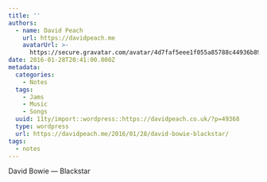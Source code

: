 ```yaml
---
title: ''
authors:
  - name: David Peach
    url: https://davidpeach.me
    avatarUrl: >-
      https://secure.gravatar.com/avatar/4d7faf5eee1f055a85788c44936b8995eaab6dfb004e7854ec747ccb272e91ee?s=96&d=mm&r=g
date: 2016-01-28T20:41:00.000Z
metadata:
  categories:
    - Notes
  tags:
    - Jams
    - Music
    - Songs
  uuid: 11ty/import::wordpress::https://davidpeach.co.uk/?p=49368
  type: wordpress
  url: https://davidpeach.me/2016/01/28/david-bowie-blackstar/
tags:
  - notes
---
```

David Bowie — Blackstar